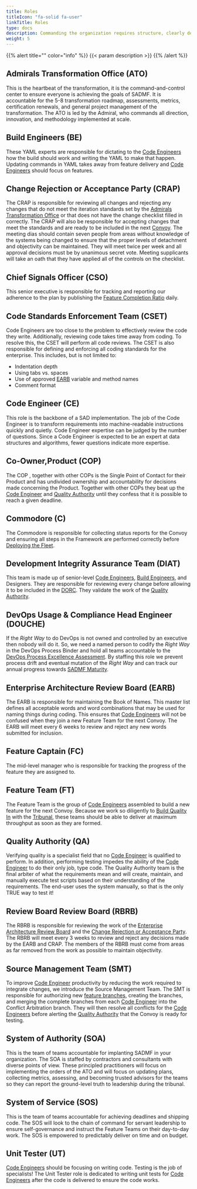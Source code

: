 ```yaml
---
title: Roles
titleIcon: "fa-solid fa-user"
linkTitle: Roles
type: docs
description: Commanding the organization requires structure, clearly defined roles, and strict separation of duties! 
weight: 5
---
```


{{% alert title="" color="info" %}}
{{< param description >}}
{{% /alert %}}

## Admirals Transformation Office (ATO)

This is the heartbeat of the transformation, it is the command-and-control center to ensure everyone is achieving the
goals of SADMF. It is accountable for the 5-8 transformation roadmap, assessments, metrics, certification renewals, and
general project management of the transformation. The ATO is led by the Admiral, who commands all direction, innovation,
and methodology implemented at scale.

## Build Engineers (BE)

These YAML experts are responsible for dictating to the [Code Engineers](#code-engineer-ce) how the build should work
and writing the YAML to make that happen. Updating commands in YAML takes away from feature delivery and [Code
Engineers](#code-engineer-ce) should focus on features.

## Change Rejection or Acceptance Party (CRAP)

The CRAP is responsible for reviewing all changes and rejecting any changes that do not meet the iteration standards set
by the [Admirals Transformation Office](#admirals-transformation-office-ato) or that does not have the change checklist filled in
correctly. The CRAP will also be responsible for
accepting changes that meet the standards and are ready to be included in the next [Convoy](/release-convoy/). The
meeting dias should contain seven people from areas without knowledge of the systems being changed to ensure
that the proper levels of detachment and objectivity can be maintained. They will meet twice per week and all approval decisions
must be by unanimous secret vote. Meeting supplicants will take an oath that
they have applied all of the controls on the checklist.

## Chief Signals Officer (CSO)

This senior executive is responsible for tracking and reporting our adherence to the plan by publishing the [Feature
Completion Ratio](/metrics/#feature-completion-ratio) daily.

## Code Standards Enforcement Team (CSET)

Code Engineers are too close to the problem to effectively review the code they write. Additionally, reviewing code
takes time away from coding. To resolve this, the CSET will perform all code reviews. The CSET is also responsible for
defining and enforcing all coding standards for the enterprise. This includes, but is not limited to:

* Indentation depth
* Using tabs vs. spaces
* Use of approved [EARB](#enterprise-architecture-review-board-earb) variable and method names
* Comment format
  
## Code Engineer (CE)

This role is the backbone of a SAD implementation. The job of the Code Engineer is to transform requirements into machine-readable instructions quickly and quietly. Code Engineer expertise can be judged by the number of questions.
Since a Code Engineer is expected to be an expert at data structures and algorithms, fewer questions indicate more
expertise.

## Co-Owner,Product (COP)

The COP , together with other COPs is the Single Point of Contact for their Product and has 
undivided ownership and accountability for decisions made concerning the Product. Together with other COPs they beat
up the [Code Engineer](#code-engineer-ce) and [Quality Authority](#quality-authority-qa) until they confess that it 
is possible to reach a given deadline.

## Commodore (C)

The Commodore is responsible for collecting status reports for the Convoy and ensuring all steps in the Framework are
performed correctly before [Deploying the Fleet](/release-convoy/deploy/).

## Development Integrity Assurance Team (DIAT)

This team is made up of senior-level [Code Engineers](#code-engineer-ce), [Build Engineers](#build-engineers-be), and
Designers. They are responsible for reviewing every change before allowing it to be included in the
[DORC](/release-convoy/). They validate the work of the [Quality Authority](#quality-authority-qa).

## DevOps Usage & Compliance Head Engineer (DOUCHE)

If the *Right Way* to do DevOps is not owned and controlled by an executive then nobody will do it. So, we need a named
person to codify the *Right Way* in the DevOps Process Binder and hold all teams accountable to the [DevOps Process
Excellence Assessment](/practices/#devops-process-excellence-assessment). By staffing this role we prevent process drift
and eventual mutation of the *Right Way* and can track our annual progress towards [SADMF
Maturity](/metrics/#sadmf-maturity-score).

## Enterprise Architecture Review Board (EARB)

The EARB is responsible for maintaining the Book of Names. This master list defines all acceptable words and word
combinations that may be used for naming things during coding. This ensures that [Code
Engineers](/roles/#code-engineer-ce) will not be confused when they join a new Feature Team for the next Convoy. The
EARB will meet every 6 weeks to review and reject any new words submitted for inclusion.

## Feature Captain (FC)

The mid-level manager who is responsible for tracking the progress of the feature they are assigned to.

## Feature Team (FT)

The Feature Team is the group of [Code Engineers](/roles/#code-engineer-ce) assembled to build a new feature for the
next Convoy. Because we work so diligently to [Build Quality In](/principles/#build-quality-in) with the
[Tribunal](/release-convoy/#tribunal), these teams should be able to deliver at maximum throughput as soon as they are
formed.

## Quality Authority (QA)

Verifying quality is a specialist field that no [Code Engineer](#code-engineer-ce) is qualified to perform. In addition,
performing testing impedes the ability of the [Code Engineer](#code-engineer-ce) to do their only job, type code. The
Quality Authority team is the final arbiter of what the requirements mean and will create, maintain, and manually
execute test scripts based on their understanding of the requirements. The end-user uses the system manually, so that is
the only TRUE way to test it!

## Review Board Review Board (RBRB)

The RBRB is responsible for reviewing the work of the [Enterprise Architecture Review
Board](#enterprise-architecture-review-board-earb) and the [Change Rejection or Acceptance
Party](#change-rejection-or-acceptance-party-crap). The RBRB will meet every 3 weeks to review and reject any decisions
made by the EARB and CRAP. The members of the
RBRB must come from areas as far removed from the work as possible to maintain objectivity.

## Source Management Team (SMT)

To improve [Code Engineer](#code-engineer-ce) productivity by reducing the work required to integrate changes, we
introduce the Source Management Team. The SMT is responsible for authorizing new [feature
branches](/practices/#fractal-based-development), creating the branches, and merging the complete branches from each
[Code Engineer](#code-engineer-ce) into the Conflict Arbitration branch. They will then resolve all conflicts for the
[Code Engineers](/roles/#code-engineer-ce) before alerting the [Quality Authority](#quality-authority-qa) that the
Convoy is ready for testing.

## System of Authority (SOA)

This is the team of teams accountable for implanting SADMF in your organization. The SOA is staffed by contractors and
consultants with diverse points of view. These principled practitioners will focus on implementing the orders of the ATO
and will focus on updating plans, collecting metrics, assessing, and becoming trusted advisors for the teams so they can
report the ground-level truth to leadership during the tribunal.

## System of Service (SOS)

This is the team of teams accountable for achieving deadlines and shipping code. The SOS will look to the chain of
command for servant leadership to ensure self-governance and instruct the Feature Teams on their day-to-day work. The
SOS is empowered to predictably deliver on time and on budget.

## Unit Tester (UT)

[Code Engineers](#code-engineer-ce) should be focusing on writing code. Testing is the job of specialists! The Unit
Tester role is dedicated to writing unit tests for [Code Engineers](#code-engineer-ce) after the code is delivered to
ensure the code works.
